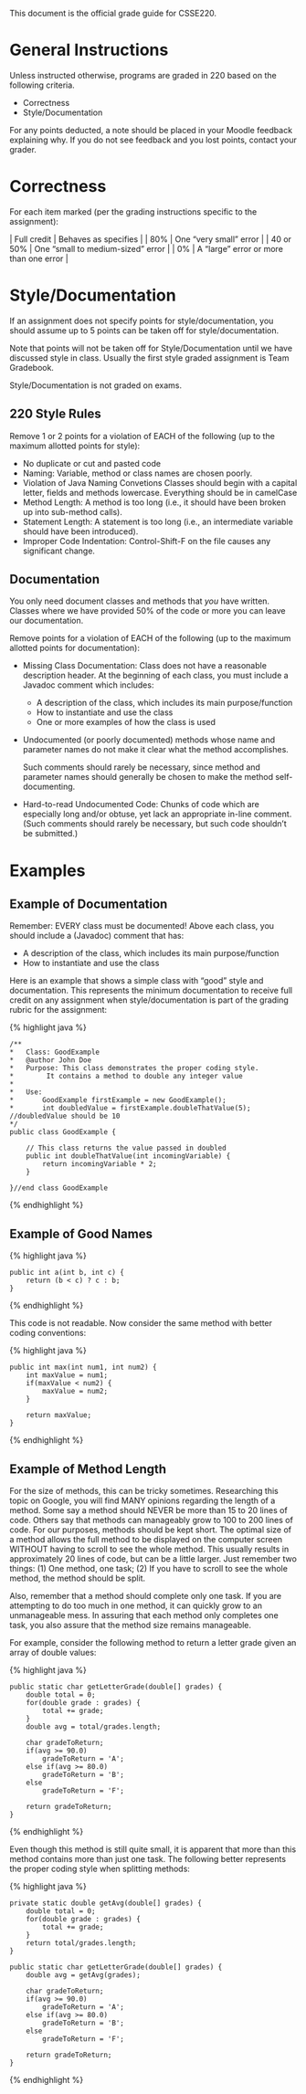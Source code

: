 
This document is the official grade guide for CSSE220.

# General Instructions

Unless instructed otherwise, programs are graded in 220 based on the
following criteria.

* Correctness
* Style/Documentation

For any points deducted, a note should be placed in your Moodle
feedback explaining why.  If you do not see feedback and you lost
points, contact your grader.

# Correctness

For each item marked (per the grading instructions specific to the assignment):

| Full credit | Behaves as specifies                   |
| 80%         | One “very small” error                 |
| 40 or 50%   | One “small to medium-sized” error      |
| 0%          | A “large” error or more than one error |


# Style/Documentation

If an assignment does not specify points for style/documentation, you
should assume up to 5 points can be taken off for style/documentation.

Note that points will not be taken off for Style/Documentation until
we have discussed style in class.  Usually the first style graded
assignment is Team Gradebook.

Style/Documentation is not graded on exams.

## 220 Style Rules

Remove 1 or 2 points for a violation of EACH of the following (up to the maximum allotted points for style):

* No duplicate or cut and pasted code
* Naming: Variable, method or class names are chosen poorly.
* Violation of Java Naming Convetions Classes should begin with a capital letter, fields and methods lowercase. Everything should be in camelCase
* Method Length: A method is too long (i.e., it should have been broken up into sub-method calls).
* Statement Length: A statement is too long (i.e., an intermediate variable should have been introduced).
* Improper Code Indentation: Control-Shift-F on the file causes any significant change.

## Documentation

You only need document classes and methods that *you* have written.  Classes where we have provided 50% of the code or more you can leave our documentation.

Remove points for a violation of EACH of the following (up to the maximum allotted points for documentation):

* Missing Class Documentation: Class does not have a reasonable
  description header. At the beginning of each class, you must include
  a Javadoc comment which includes:

  - A description of the class, which includes its main purpose/function
  - How to instantiate and use the class
  - One or more examples of how the class is used

* Undocumented (or poorly documented) methods whose name and parameter
  names do not make it clear what the method accomplishes.

  Such comments should rarely be necessary, since method and parameter
  names should generally be chosen to make the method
  self-documenting.
    
* Hard-to-read Undocumented Code: Chunks of code which are especially
  long and/or obtuse, yet lack an appropriate in-line comment. (Such
  comments should rarely be necessary, but such code shouldn’t be
  submitted.)

# Examples

## Example of Documentation

Remember: EVERY class must be documented! Above each class, you should include a (Javadoc) comment that has:

* A description of the class, which includes its main purpose/function
* How to instantiate and use the class

Here is an example that shows a simple class with “good” style and documentation. This represents the minimum documentation to receive full credit on any assignment when style/documentation is part of    the grading rubric for the assignment:

{% highlight java %}

    /**
    *	Class: GoodExample
    *	@author	John Doe
    *	Purpose: This class demonstrates the proper coding style.
    *		 It contains a method to double any integer value
    *
    *	Use:
    *		GoodExample firstExample = new GoodExample();
    *		int doubledValue = firstExample.doubleThatValue(5); //doubledValue should be 10
    */
    public class GoodExample {
    
    	// This class returns the value passed in doubled
    	public int doubleThatValue(int incomingVariable) {
    		return incomingVariable * 2;
    	}
    	
    }//end class GoodExample
    
{% endhighlight %}

## Example of Good Names

{% highlight java %}

    public int a(int b, int c) {
    	return (b < c) ? c : b;
    }

{% endhighlight %}

This code is not readable. Now consider the same method with better coding conventions:

{% highlight java %}

    public int max(int num1, int num2) {
    	int maxValue = num1;
    	if(maxValue < num2) {
    		maxValue = num2;
    	}
    	
    	return maxValue;
    }
    	
{% endhighlight %}

## Example of Method Length

For the size of methods, this can be tricky sometimes. Researching this topic on Google, you will find MANY opinions regarding the length of a method. Some say a method should NEVER be more than 15 to 20 lines of code. Others say that methods can manageably grow to 100 to 200 lines of code. For our purposes, methods should be kept short. The optimal size of a method allows the full method to be displayed on the computer screen WITHOUT having to scroll to see the whole method. This usually results in approximately 20 lines of code, but can be a little larger. Just remember two things: (1) One method, one task; (2) If you have to scroll to see the whole method, the method should be split.

Also, remember that a method should complete only one task. If you are attempting to do too much in one method, it can quickly grow to an unmanageable mess. In assuring that each method only completes one task, you also assure that the method size remains manageable.

For example, consider the following method to return a letter grade given an array of double values:

{% highlight java %}

    public static char getLetterGrade(double[] grades) {
    	double total = 0;
    	for(double grade : grades) {
    		total += grade;
    	}
    	double avg = total/grades.length;
    	
    	char gradeToReturn;
    	if(avg >= 90.0)
    		gradeToReturn = 'A';
    	else if(avg >= 80.0)
    		gradeToReturn = 'B';
    	else
    		gradeToReturn = 'F';
    	
    	return gradeToReturn;
    }

{% endhighlight %}

Even though this method is still quite small, it is apparent that more than this method contains more than just one task. The following better represents the proper coding style when splitting methods:

{% highlight java %}

    private static double getAvg(double[] grades) {
    	double total = 0;
    	for(double grade : grades) {
    		total += grade;
    	}
    	return total/grades.length;
    }
    
    public static char getLetterGrade(double[] grades) {
    	double avg = getAvg(grades);
    	
    	char gradeToReturn;
    	if(avg >= 90.0)
    		gradeToReturn = 'A';
    	else if(avg >= 80.0)
    		gradeToReturn = 'B';
    	else
    		gradeToReturn = 'F';
    	
    	return gradeToReturn;
    }

{% endhighlight %}
